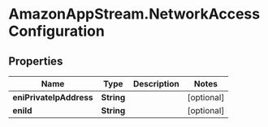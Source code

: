 # AmazonAppStream.NetworkAccessConfiguration

## Properties

Name | Type | Description | Notes
------------ | ------------- | ------------- | -------------
**eniPrivateIpAddress** | **String** |  | [optional] 
**eniId** | **String** |  | [optional] 


